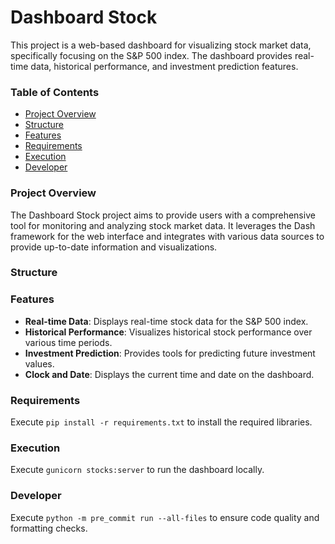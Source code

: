 # Dashboard Stock
This project is a web-based dashboard for visualizing stock market data, specifically focusing on the S&P 500 index. The dashboard provides real-time data, historical performance, and investment prediction features.

### Table of Contents
- [Project Overview](#project-overview)
- [Structure](#structure)
- [Features](#features)
- [Requirements](#requirements)
- [Execution](#execution)
- [Developer](#developer)

### Project Overview
The Dashboard Stock project aims to provide users with a comprehensive tool for monitoring and analyzing stock market data. It leverages the Dash framework for the web interface and integrates with various data sources to provide up-to-date information and visualizations.

### Structure


### Features
- **Real-time Data**: Displays real-time stock data for the S&P 500 index.
- **Historical Performance**: Visualizes historical stock performance over various time periods.
- **Investment Prediction**: Provides tools for predicting future investment values.
- **Clock and Date**: Displays the current time and date on the dashboard.

### Requirements
Execute `pip install -r requirements.txt` to install the required libraries.

### Execution
Execute `gunicorn stocks:server` to run the dashboard locally.

### Developer
Execute `python -m pre_commit run --all-files` to ensure code quality and formatting checks.
